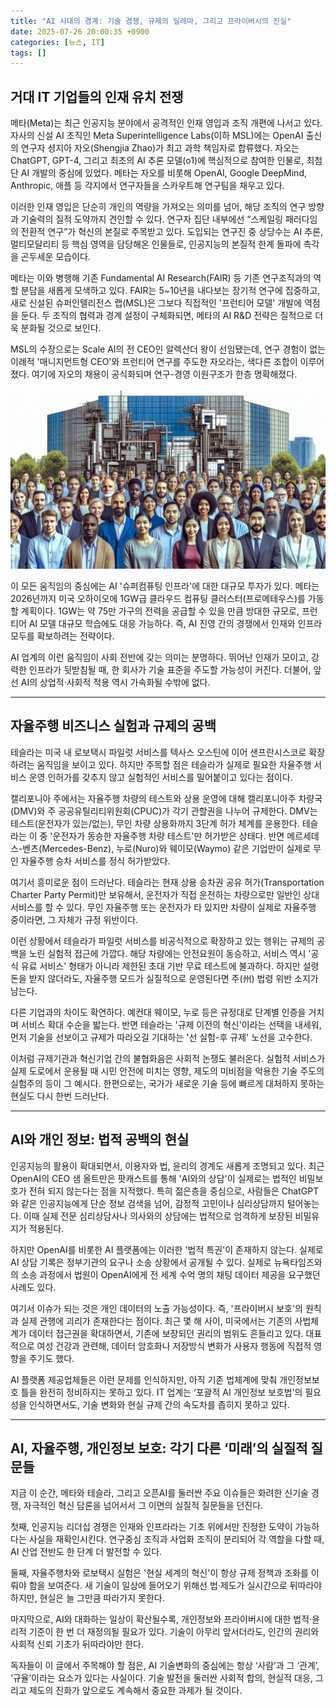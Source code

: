 ```yaml
---
title: "AI 시대의 경계: 기술 경쟁, 규제의 딜레마, 그리고 프라이버시의 진실"
date: 2025-07-26 20:00:35 +0900
categories: [뉴스, IT]
tags: []
---
```


## 거대 IT 기업들의 인재 유치 전쟁

메타(Meta)는 최근 인공지능 분야에서 공격적인 인재 영입과 조직 개편에 나서고 있다. 자사의 신설 AI 조직인 Meta Superintelligence Labs(이하 MSL)에는 OpenAI 출신의 연구자 셩지아 자오(Shengjia Zhao)가 최고 과학 책임자로 합류했다. 자오는 ChatGPT, GPT-4, 그리고 최초의 AI 추론 모델(o1)에 핵심적으로 참여한 인물로, 최첨단 AI 개발의 중심에 있었다. 메타는 자오를 비롯해 OpenAI, Google DeepMind, Anthropic, 애플 등 각지에서 연구자들을 스카우트해 연구팀을 채우고 있다.

이러한 인재 영입은 단순히 개인의 역량을 가져오는 의미를 넘어, 해당 조직의 연구 방향과 기술력의 질적 도약까지 견인할 수 있다. 연구자 집단 내부에선 “스케일링 패러다임의 전환적 연구”가 혁신의 본질로 주목받고 있다. 도입되는 연구진 중 상당수는 AI 추론, 멀티모달리티 등 핵심 영역을 담당해온 인물들로, 인공지능의 본질적 한계 돌파에 촉각을 곤두세운 모습이다.

메타는 이와 병행해 기존 Fundamental AI Research(FAIR) 등 기존 연구조직과의 역할 분담을 새롭게 모색하고 있다. FAIR는 5~10년을 내다보는 장기적 연구에 집중하고, 새로 신설된 슈퍼인텔리전스 랩(MSL)은 그보다 직접적인 '프런티어 모델' 개발에 역점을 둔다. 두 조직의 협력과 경계 설정이 구체화되면, 메타의 AI R&D 전략은 질적으로 더욱 분화될 것으로 보인다.

MSL의 수장으로는 Scale AI의 전 CEO인 알렉산더 왕이 선임됐는데, 연구 경험이 없는 이례적 '매니지먼트형 CEO'와 프런티어 연구를 주도한 자오라는, 색다른 조합이 이루어졌다. 여기에 자오의 채용이 공식화되며 연구-경영 이원구조가 한층 명확해졌다.

![대형 IT 기업 건물 앞에 모인 다양한 국적의 AI 연구자들](assets/img/2025-07-26-5c65866a-c199-4116-addc-f8472d45e580/1753527681227.png)

이 모든 움직임의 중심에는 AI '슈퍼컴퓨팅 인프라'에 대한 대규모 투자가 있다. 메타는 2026년까지 미국 오하이오에 1GW급 클라우드 컴퓨팅 클러스터(프로메테우스)를 가동할 계획이다. 1GW는 약 75만 가구의 전력을 공급할 수 있을 만큼 방대한 규모로, 프런티어 AI 모델 대규모 학습에도 대응 가능하다. 즉, AI 진영 간의 경쟁에서 인재와 인프라 모두를 확보하려는 전략이다.

AI 업계의 이런 움직임이 사회 전반에 갖는 의미는 분명하다. 뛰어난 인재가 모이고, 강력한 인프라가 뒷받침될 때, 한 회사가 기술 표준을 주도할 가능성이 커진다. 더불어, 앞선 AI의 상업적·사회적 적용 역시 가속화될 수밖에 없다.

---

## 자율주행 비즈니스 실험과 규제의 공백

테슬라는 미국 내 로보택시 파일럿 서비스를 텍사스 오스틴에 이어 샌프란시스코로 확장하려는 움직임을 보이고 있다. 하지만 주목할 점은 테슬라가 실제로 필요한 자율주행 서비스 운영 인허가를 갖추지 않고 실험적인 서비스를 밀어붙이고 있다는 점이다.

캘리포니아 주에서는 자율주행 차량의 테스트와 상용 운영에 대해 캘리포니아주 차량국(DMV)와 주 공공유틸리티위원회(CPUC)가 각기 관할권을 나누어 규제한다. DMV는 테스트(운전자가 있는/없는), 무인 차량 상용화까지 3단계 허가 체계를 운용한다. 테슬라는 이 중 '운전자가 동승한 자율주행 차량 테스트'만 허가받은 상태다. 반면 메르세데스-벤츠(Mercedes-Benz), 누로(Nuro)와 웨이모(Waymo) 같은 기업만이 실제로 무인 자율주행 승차 서비스를 정식 허가받았다.

여기서 흥미로운 점이 드러난다. 테슬라는 현재 상용 승차권 공유 허가(Transportation Charter Party Permit)만 보유해서, 운전자가 직접 운전하는 차량으로만 일반인 상대 서비스를 할 수 있다. 무인 자율주행 또는 운전자가 타 있지만 차량이 실제로 자율주행 중이라면, 그 자체가 규정 위반이다.

이런 상황에서 테슬라가 파일럿 서비스를 비공식적으로 확장하고 있는 행위는 규제의 공백을 노린 실험적 접근에 가깝다. 해당 차량에는 안전요원이 동승하고, 서비스 역시 '공식 유료 서비스' 형태가 아니라 제한된 초대 기반 무료 테스트에 불과하다. 하지만 설령 돈을 받지 않더라도, 자율주행 모드가 실질적으로 운영된다면 주(州) 법령 위반 소지가 남는다.

다른 기업과의 차이도 확연하다. 예컨대 웨이모, 누로 등은 규정대로 단계별 인증을 거치며 서비스 확대 수순을 밟는다. 반면 테슬라는 '규제 이전의 혁신'이라는 선택을 내세워, 먼저 기술을 선보이고 규제가 따라오길 기대하는 '선 실험-후 규제' 노선을 고수한다.

이처럼 규제기관과 혁신기업 간의 불협화음은 사회적 논쟁도 불러온다. 실험적 서비스가 실제 도로에서 운용될 때 시민 안전에 미치는 영향, 제도의 미비점을 악용한 기술 주도의 실험주의 등이 그 예시다. 한편으로는, 국가가 새로운 기술 등에 빠르게 대처하지 못하는 현실도 다시 한번 드러난다.

---

## AI와 개인 정보: 법적 공백의 현실

인공지능의 활용이 확대되면서, 이용자와 법, 윤리의 경계도 새롭게 조명되고 있다. 최근 OpenAI의 CEO 샘 올트만은 팟캐스트를 통해 'AI와의 상담'이 실제로는 법적인 비밀보호가 전혀 되지 않는다는 점을 지적했다. 특히 젊은층을 중심으로, 사람들은 ChatGPT와 같은 인공지능에게 단순 정보 검색을 넘어, 감정적 고민이나 심리상담까지 털어놓는다. 이때 실제 전문 심리상담사나 의사와의 상담에는 법적으로 엄격하게 보장된 비밀유지가 적용된다.

하지만 OpenAI를 비롯한 AI 플랫폼에는 이러한 '법적 특권'이 존재하지 않는다. 실제로 AI 상담 기록은 정부기관의 요구나 소송 상황에서 공개될 수 있다. 실제로 뉴욕타임즈와의 소송 과정에서 법원이 OpenAI에게 전 세계 수억 명의 채팅 데이터 제공을 요구했던 사례도 있다.

여기서 이슈가 되는 것은 개인 데이터의 노출 가능성이다. 즉, '프라이버시 보호'의 원칙과 실제 관행에 괴리가 존재한다는 점이다. 최근 몇 해 사이, 미국에서는 기존의 사법체계가 데이터 접근권을 확대하면서, 기존에 보장되던 권리의 범위도 흔들리고 있다. 대표적으로 여성 건강과 관련해, 데이터 암호화나 저장방식 변화가 사용자 행동에 직접적 영향을 주기도 했다.

AI 플랫폼 제공업체들은 이런 문제를 인식하지만, 아직 기존 법체계에 맞춰 개인정보보호 틀을 완전히 정비하지는 못하고 있다. IT 업계는 ‘포괄적 AI 개인정보 보호법’의 필요성을 인식하면서도, 기술 변화와 현실 규제 간의 속도차를 좁히지 못하고 있다.

---

## AI, 자율주행, 개인정보 보호: 각기 다른 ‘미래’의 실질적 질문들

지금 이 순간, 메타와 테슬라, 그리고 오픈AI를 둘러싼 주요 이슈들은 화려한 신기술 경쟁, 자극적인 혁신 담론을 넘어서서 그 이면의 실질적 질문들을 던진다.

첫째, 인공지능 리더십 경쟁은 인재와 인프라라는 기초 위에서만 진정한 도약이 가능하다는 사실을 재확인시킨다. 연구중심 조직과 사업화 조직이 분리되어 각 역할을 다할 때, AI 산업 전반도 한 단계 더 발전할 수 있다.

둘째, 자율주행차와 로보택시 실험은 '현실 세계의 혁신'이 항상 규제 정책과 조화를 이뤄야 함을 보여준다. 새 기술이 일상에 들어오기 위해선 법·제도가 실시간으로 뒤따라야 하지만, 현실은 늘 그만큼 따라가지 못한다.

마지막으로, AI와 대화하는 일상이 확산될수록, 개인정보와 프라이버시에 대한 법적·윤리적 기준이 한 번 더 재정의될 필요가 있다. 기술이 아무리 앞서더라도, 인간의 권리와 사회적 신뢰 기초가 뒤따라야만 한다.

독자들이 이 글에서 주목해야 할 점은, AI 기술변화의 중심에는 항상 ‘사람’과 그 ‘관계’, ‘규율’이라는 요소가 있다는 사실이다. 기술 발전을 둘러싼 사회적 합의, 현실적 대응, 그리고 제도의 진화가 앞으로도 계속해서 중요한 과제가 될 것이다.